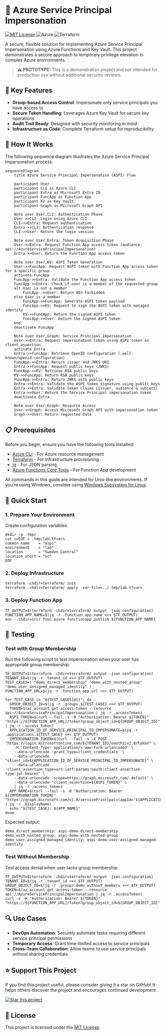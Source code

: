 # 🔐 Azure Service Principal Impersonation

[![MIT License](https://img.shields.io/badge/License-MIT-green.svg)](LICENSE)
![Azure](https://img.shields.io/badge/azure-%230072C6.svg?style=flat&logo=microsoftazure&logoColor=white)
![Terraform](https://img.shields.io/badge/terraform-%235835CC.svg?style=flat&logo=terraform&logoColor=white)

A secure, flexible solution for implementing Azure Service Principal Impersonation using Azure Functions and Key Vault. This project demonstrates a secure approach to temporary privilege elevation in complex Azure environments.

> **⚠️ PROTOTYPE:** This is a demonstration project and not intended for production use without additional security reviews.

## 🌟 Key Features

- **Group-based Access Control**: Impersonate only service principals you have access to
- **Secure Token Handling**: Leverages Azure Key Vault for secure key operations
- **Audit Trail Ready**: Designed with security monitoring in mind
- **Infrastructure as Code**: Complete Terraform setup for reproducibility

## 🔄 How It Works

The following sequence diagram illustrates the Azure Service Principal Impersonation process:

```mermaid
sequenceDiagram
    title Azure Service Principal Impersonation (ASPI) Flow

    participant User
    participant CLI as Azure CLI
    participant Entra as Microsoft Entra ID
    participant FuncApp as Function App
    participant KV as Key Vault
    participant Graph as Microsoft Graph API

    Note over User,CLI: Authentication Phase
    User->>CLI: Login using Azure CLI
    CLI->>Entra: Request authentication
    Entra->>CLI: Authentication response
    CLI->>User: Return the login session

    Note over User,Entra: Token Acquisition Phase
    User->>Entra: Request Function App access token (audience: api://AzureServicePrincipalImpersonation)
    Entra->>User: Return the Function App access token

    Note over User,KV: ASPI Token Generation
    User->>FuncApp: Request ASPI token with Function App access token for a specific group
    activate FuncApp
    FuncApp->>Entra: Validate the Function App access token
    FuncApp->>Entra: Check if user is a member of the requested group
    alt User is not a member
        FuncApp-->>User: Return 403 Forbidden
    else User is a member
        FuncApp->>FuncApp: Generate ASPI token payload
        FuncApp->>KV: Request to sign the ASPI token with managed identity
        KV->>FuncApp: Return the signed ASPI token
        FuncApp->>User: Return the signed ASPI token
    end
    deactivate FuncApp

    Note over User,Graph: Service Principal Impersonation
    User->>Entra: Request impersonation token using ASPI token as client_assertion
    activate Entra
    Entra->>FuncApp: Retrieve OpenID configuration (.well-known/openid-configuration)
    FuncApp->>Entra: Return issuer and JWKS URI
    Entra->>FuncApp: Request public keys (JWKS)
    FuncApp->>KV: Retrieve RSA public keys
    KV->>FuncApp: Return RSA public keys
    FuncApp->>Entra: Return JWKS with public keys
    Entra->>Entra: Validate the ASPI token signature using public keys
    Entra->>Entra: Validate token claims (issuer, audience & subject)
    Entra->>User: Return the Service Principal impersonation token
    deactivate Entra

    Note over User,Graph: Resource Access
    User->>Graph: Access Microsoft Graph API with impersonation token
    Graph->>User: Return requested data
```

## 📋 Prerequisites

Before you begin, ensure you have the following tools installed:

- [Azure CLI](https://docs.microsoft.com/en-us/cli/azure/install-azure-cli) - For Azure resource management
- [Terraform](https://learn.hashicorp.com/tutorials/terraform/install-cli) - For infrastructure provisioning
- [jq](https://stedolan.github.io/jq/download/) - For JSON parsing
- [Azure Functions Core Tools](https://docs.microsoft.com/en-us/azure/azure-functions/functions-run-local) - For Function App development

All commands in this guide are intended for Unix-like environments. If you're using Windows, consider using [Windows Subsystem for Linux](https://docs.microsoft.com/en-us/windows/wsl/install).

## 🚀 Quick Start

### 1. Prepare Your Environment

Create configuration variables:

```shell
mkdir -p .tmp/
cat <<EOF > .tmp/lab.tfvars
common_name    = "aspi"
environment    = "lab"
location       = "Sweden Central"
location_short = "sc"
EOF
```

### 2. Deploy Infrastructure

```shell
terraform -chdir=terraform/ init
terraform -chdir=terraform/ apply -var-file=../.tmp/lab.tfvars
```

### 3. Deploy Function App

```shell
TF_OUTPUT=$(terraform -chdir=terraform/ output -json configuration)
FUNCTION_APP_NAME=$(jq -r .function_app_name <<< $TF_OUTPUT)
env --chdir=src/ func azure functionapp publish ${FUNCTION_APP_NAME}
```

## 🧪 Testing

### Test with Group Membership

Run the following script to test impersonation when your user has appropriate group membership:

```shell
TF_OUTPUT=$(terraform -chdir=terraform/ output -json configuration)
TENANT_ID=$(jq -r .tenant_id <<< $TF_OUTPUT)
TEST_CASES=( "demo_direct_membership" "demo_with_nested_group" "demo_user_assigned_managed_identity" )
FUNCTION_APP_URL=$(jq -r .function_app_url <<< $TF_OUTPUT)

for TEST_CASE in "${TEST_CASES[@]}"; do
  GROUP_OBJECT_ID=$(jq -r .groups.${TEST_CASE} <<< $TF_OUTPUT)
  TOKEN=$(az account get-access-token --resource api://AzureServicePrincipalImpersonation | jq -r .accessToken)
  ASPI_TOKEN=$(curl --fail -s -H "Authorization: Bearer ${TOKEN}" "https://${FUNCTION_APP_URL}/token?group_object_id=${GROUP_OBJECT_ID}" | jq -r .access_token)
  APPLICATION_ID_OF_SERVICE_PRINCIPAL_TO_IMPERSONATE=$(jq -r .applications.${TEST_CASE} <<< $TF_OUTPUT)
  IMPERSONATION_TOKEN=$(curl --fail -s -X POST "https://login.microsoftonline.com/${TENANT_ID}/oauth2/v2.0/token" \
    -H 'Content-Type: application/x-www-form-urlencoded' \
    --data-urlencode 'grant_type=client_credentials' \
    --data-urlencode "client_id=${APPLICATION_ID_OF_SERVICE_PRINCIPAL_TO_IMPERSONATE}" \
    --data-urlencode 'client_assertion_type=urn:ietf:params:oauth:client-assertion-type:jwt-bearer' \
    --data-urlencode 'scope=https://graph.microsoft.com/.default' \
    --data-urlencode "client_assertion=${ASPI_TOKEN}" \
    | jq -r .access_token)
  APP_NAME=$(curl --fail -s -H "Authorization: Bearer ${IMPERSONATION_TOKEN}" "https://graph.microsoft.com/v1.0/servicePrincipals(appId='${APPLICATION_ID_OF_SERVICE_PRINCIPAL_TO_IMPERSONATE}')" | jq -r .displayName)
  echo "${TEST_CASE}: ${APP_NAME}"
done
```

Expected output:

```
demo_direct_membership: aspi-demo-direct-membership
demo_with_nested_group: aspi-demo-with-nested-group
demo_user_assigned_managed_identity: aspi-demo-user-assigned-managed-identity
```

### Test Without Membership

Test access denial when user lacks group membership:

```shell
TF_OUTPUT=$(terraform -chdir=terraform/ output -json configuration)
TENANT_ID=$(jq -r .tenant_id <<< $TF_OUTPUT)
GROUP_OBJECT_ID=$(jq -r .groups.demo_without_members <<< $TF_OUTPUT)
TOKEN=$(az account get-access-token --resource api://AzureServicePrincipalImpersonation | jq -r .accessToken)
curl -v -H "Authorization: Bearer ${TOKEN}" "https://${FUNCTION_APP_URL}/token?group_object_id=${GROUP_OBJECT_ID}"
```

## 🔍 Use Cases

- **DevOps Automation**: Securely automate tasks requiring different service principal permissions
- **Temporary Access**: Grant time-limited access to service principals
- **Cross-Team Collaboration**: Allow teams to use service principals without sharing credentials

## ⭐ Support This Project

If you find this project useful, please consider giving it a star on GitHub! It helps others discover the project and encourages continued development.

[![Star this project](https://img.shields.io/badge/⭐-Star_this_project-yellow?style=for-the-badge)](https://github.com/co-native-ab/azure-service-principal-impersonation)

## 📜 License

This project is licensed under the [MIT License](LICENSE).
